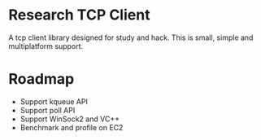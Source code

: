 # Research TCP Client
A tcp client library designed for study and hack.
This is small, simple and multiplatform support.

# Roadmap
- Support kqueue API
- Support poll API
- Support WinSock2 and VC++
- Benchmark and profile on EC2
